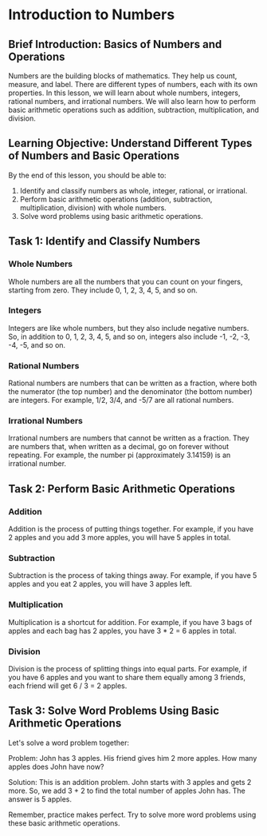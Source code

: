 # Introduction to Numbers

## Brief Introduction: Basics of Numbers and Operations

Numbers are the building blocks of mathematics. They help us count, measure, and label. There are different types of numbers, each with its own properties. In this lesson, we will learn about whole numbers, integers, rational numbers, and irrational numbers. We will also learn how to perform basic arithmetic operations such as addition, subtraction, multiplication, and division.

## Learning Objective: Understand Different Types of Numbers and Basic Operations

By the end of this lesson, you should be able to:

1. Identify and classify numbers as whole, integer, rational, or irrational.
2. Perform basic arithmetic operations (addition, subtraction, multiplication, division) with whole numbers.
3. Solve word problems using basic arithmetic operations.

## Task 1: Identify and Classify Numbers

### Whole Numbers

Whole numbers are all the numbers that you can count on your fingers, starting from zero. They include 0, 1, 2, 3, 4, 5, and so on.

### Integers

Integers are like whole numbers, but they also include negative numbers. So, in addition to 0, 1, 2, 3, 4, 5, and so on, integers also include -1, -2, -3, -4, -5, and so on.

### Rational Numbers

Rational numbers are numbers that can be written as a fraction, where both the numerator (the top number) and the denominator (the bottom number) are integers. For example, 1/2, 3/4, and -5/7 are all rational numbers.

### Irrational Numbers

Irrational numbers are numbers that cannot be written as a fraction. They are numbers that, when written as a decimal, go on forever without repeating. For example, the number pi (approximately 3.14159) is an irrational number.

## Task 2: Perform Basic Arithmetic Operations

### Addition

Addition is the process of putting things together. For example, if you have 2 apples and you add 3 more apples, you will have 5 apples in total.

### Subtraction

Subtraction is the process of taking things away. For example, if you have 5 apples and you eat 2 apples, you will have 3 apples left.

### Multiplication

Multiplication is a shortcut for addition. For example, if you have 3 bags of apples and each bag has 2 apples, you have 3 * 2 = 6 apples in total.

### Division

Division is the process of splitting things into equal parts. For example, if you have 6 apples and you want to share them equally among 3 friends, each friend will get 6 / 3 = 2 apples.

## Task 3: Solve Word Problems Using Basic Arithmetic Operations

Let's solve a word problem together:

Problem: John has 3 apples. His friend gives him 2 more apples. How many apples does John have now?

Solution: This is an addition problem. John starts with 3 apples and gets 2 more. So, we add 3 + 2 to find the total number of apples John has. The answer is 5 apples.

Remember, practice makes perfect. Try to solve more word problems using these basic arithmetic operations.